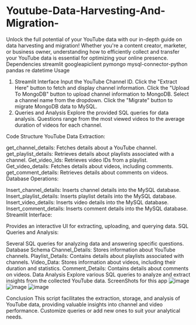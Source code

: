 # Youtube-Data-Harvesting-And-Migration-
Unlock the full potential of your YouTube data with our in-depth guide on data harvesting and migration! Whether you're a content creator, marketer, or business owner, understanding how to efficiently collect and transfer your YouTube data is essential for optimizing your online presence.
Dependencies
streamlit
googleapiclient
pymongo
mysql-connector-python
pandas
re
datetime
Usage
1. Streamlit Interface
Input the YouTube Channel ID.
Click the "Extract Here" button to fetch and display channel information.
Click the "Upload To MongoDB" button to upload channel information to MongoDB.
Select a channel name from the dropdown.
Click the "Migrate" button to migrate MongoDB data to MySQL.
2. Queries and Analysis
Explore the provided SQL queries for data analysis. Questions range from the most viewed videos to the average duration of videos for each channel.

Code Structure
YouTube Data Extraction:

get_channel_details: Fetches details about a YouTube channel.
get_playlist_details: Retrieves details about playlists associated with a channel.
Get_video_Ids: Retrieves video IDs from a playlist.
Get_video_details: Fetches details about videos, including comments.
get_comment_details: Retrieves details about comments on videos.
Database Operations:

Insert_channel_details: Inserts channel details into the MySQL database.
Insert_playlist_details: Inserts playlist details into the MySQL database.
Insert_video_details: Inserts video details into the MySQL database.
Insert_comment_details: Inserts comment details into the MySQL database.
Streamlit Interface:

Provides an interactive UI for extracting, uploading, and querying data.
SQL Queries and Analysis:

Several SQL queries for analyzing data and answering specific questions.
Database Schema
Channel_Details: Stores information about YouTube channels.
Playlist_Details: Contains details about playlists associated with channels.
Video_Data: Stores information about videos, including their duration and statistics.
Comment_Details: Contains details about comments on videos.
Data Analysis
Explore various SQL queries to analyze and extract insights from the collected YouTube data.
ScreenShots for this app
![image](https://github.com/chandrika0918/Youtube-Data-Harvesting-And-Migration-/assets/143815211/1f80bc89-a016-4be8-b402-c5bffe52a42e)
![image](https://github.com/chandrika0918/Youtube-Data-Harvesting-And-Migration-/assets/143815211/145dbd12-aab9-4fab-8115-7f932cf80b9d)
![image](https://github.com/chandrika0918/Youtube-Data-Harvesting-And-Migration-/assets/143815211/d30a5fb2-e55a-42ce-b92a-4b24e1ab6673)

Conclusion
This script facilitates the extraction, storage, and analysis of YouTube data, providing valuable insights into channel and video performance. Customize queries or add new ones to suit your analytical needs.
 
